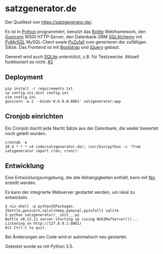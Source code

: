 satzgenerator.de
================

Der Quelltext von https://satzgenerator.de/.

Es ist in [Python](https://www.python.org/) programmiert, benutzt das [Bottle](http://bottlepy.org/docs/stable/) Webframework, den [Gunicorn](http://docs.gunicorn.org/en/stable/index.html) WSGI HTTP-Server, den Datenbank ORM [SQLAlchemy](https://www.sqlalchemy.org/) mit [PyMySQL](https://pymysql.readthedocs.io/en/latest/) MySQL-Client sowie [PyZufall](http://pyzufall.readthedocs.org/de/latest/) zum generieren der zufälligen Sätze. Das Frontend ist mit [Bootstrap](http://getbootstrap.com/) und [jQuery](http://jquery.com/) gebaut.

Generell wird auch [SQLite](https://www.sqlite.org/) unterstützt, z.B. für Testzwecke. Aktuell funktioniert es nicht. [#2](https://github.com/davidak/satzgenerator.de/issues/2)

Deployment
----------

```
pip install -r requirements.txt
cp config.ini.dist config.ini
vim config.ini
gunicorn -w 2 --bind='0.0.0.0:8081' satzgenerator:app
```

Cronjob einrichten
------------------

Ein Cronjob löscht jede Nacht Sätze aus der Datenbank, die weder bewertet noch geteilt wurden.

```
crontab -e
20 4 * * * cd code/satzgenerator.de/; /usr/bin/python -c 'from satzgenerator import cron; cron()'
```

Entwicklung
-----------

Eine Entwicklungsumgebung, die alle Abhängigkeiten enthält, kann mit [Nix](http://nixos.org/nix/) erstellt werden.

Es kann der integrierte Webserver gestartet werden, um lokal zu entwickeln.

```
$ nix-shell -p python35Packages.{bottle,gunicorn,sqlalchemy,pymysql,pyzufall} sqlite
$ python satzgenerator/__init__.py
Bottle v0.12.11 server starting up (using WSGIRefServer())...
Listening on http://127.0.0.1:8081/
Hit Ctrl-C to quit.
```

Bei Änderungen am Code wird er automatisch neu gestartet.

Getestet wurde es mit Python 3.5.
